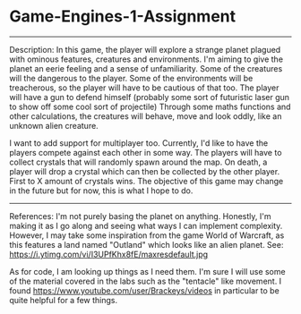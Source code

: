 # Game-Engines-1-Assignment
----------------
Description:
In this game, the player will explore a strange planet plagued with ominous features, creatures and environments.
I'm aiming to give the planet an eerie feeling and a sense of unfamiliarity. Some of the creatures will the dangerous to the player.
Some of the environments will be treacherous, so the player will have to be cautious of that too.
The player will have a gun to defend himself (probably some sort of futuristic laser gun to show off some cool sort of projectile)
Through some maths functions and other calculations, the creatures will behave, move and look oddly, like an unknown alien creature.

I want to add support for multiplayer too. Currently, I'd like to have the players compete against each other in some way.
The players will have to collect crystals that will randomly spawn around the map.
On death, a player will drop a crystal which can then be collected by the other player. First to X amount of crystals wins.
The objective of this game may change in the future but for now, this is what I hope to do.

----------------
References:
I'm not purely basing the planet on anything. Honestly, I'm making it as I go along and seeing what ways I can implement complexity.
However, I may take some inspiration from the game World of Warcraft, as this features a land named "Outland" which looks like an alien planet.
See: https://i.ytimg.com/vi/I3UPfKhx8fE/maxresdefault.jpg

As for code, I am looking up things as I need them. I'm sure I will use some of the material covered in the labs such as the "tentacle" like movement.
I found https://www.youtube.com/user/Brackeys/videos in particular to be quite helpful for a few things.
